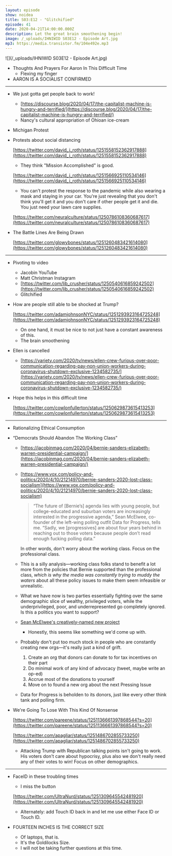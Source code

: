 ```yaml
---
layout: episode
show: noidea
title: S03:E12 - "Glitchified"
episode: 41
date: 2020-04-21T14:00:00.000Z
description: Let the great brain smoothening begin!
image: /_uploads/IHNIWID S03E12 - Episode Art.jpg
mp3: https://media.transistor.fm/104e492e.mp3
---
```



![](/_uploads/IHNIWID S03E12 - Episode Art.jpg)

- Thoughts And Prayers For Aaron In This Difficult Time
    - Flexing my finger
- AARON IS A SOCIALIST CONFIRMED

---

- We just gotta get people back to work!
    - [https://discourse.blog/2020/04/17/the-capitalist-machine-is-hungry-and-terrified/](https://discourse.blog/2020/04/17/the-capitalist-machine-is-hungry-and-terrified/)
    - Nancy's cultural appropriation of Ohioan ice-cream
- Michigan Protest
- Protests about social distancing

    [https://twitter.com/david_j_roth/status/1251558152362917888](https://twitter.com/david_j_roth/status/1251558152362917888)

    - They think "Mission Accomplished" is good.

    [https://twitter.com/david_j_roth/status/1251566925110534146](https://twitter.com/david_j_roth/status/1251566925110534146)

    - You can't protest the response to the pandemic while also wearing a mask and staying in your car. You're just revealing that you don't think you'll get it and you don't care if other people get it and die. You just need your lawn care supplies.

    [https://twitter.com/neuralculture/status/1250786108360687617](https://twitter.com/neuralculture/status/1250786108360687617)

- The Battle Lines Are Being Drawn

    [https://twitter.com/glowybones/status/1251260483421614080](https://twitter.com/glowybones/status/1251260483421614080)

---

- Pivoting to video
    - Jacobin YouTube
    - Matt Christman Instagram
    - [https://twitter.com/lib_crusher/status/1250540616859242502](https://twitter.com/lib_crusher/status/1250540616859242502)
    - Glitchified
- How are people still able to be shocked at Trump?

    [https://twitter.com/adamjohnsonNYC/status/1251293923164725248](https://twitter.com/adamjohnsonNYC/status/1251293923164725248)

    - On one hand, it must be nice to not just have a constant awareness of this.
    - The brain smoothening
- Ellen is cancelled
    - [https://variety.com/2020/tv/news/ellen-crew-furious-over-poor-communication-regarding-pay-non-union-workers-during-coronavirus-shutdown-exclusive-1234582735/](https://variety.com/2020/tv/news/ellen-crew-furious-over-poor-communication-regarding-pay-non-union-workers-during-coronavirus-shutdown-exclusive-1234582735/)
- Hope this helps in this difficult time

    [https://twitter.com/cowlonfullerton/status/1250629873615413253](https://twitter.com/cowlonfullerton/status/1250629873615413253)

---

- Rationalizing Ethical Consumption
- “Democrats Should Abandon The Working Class”
    - [https://jacobinmag.com/2020/04/bernie-sanders-elizabeth-warren-presidential-campaign/](https://jacobinmag.com/2020/04/bernie-sanders-elizabeth-warren-presidential-campaign/)
    - [https://www.vox.com/policy-and-politics/2020/4/10/21214970/bernie-sanders-2020-lost-class-socialism](https://www.vox.com/policy-and-politics/2020/4/10/21214970/bernie-sanders-2020-lost-class-socialism)

        > “The future of [Bernie’s] agenda lies with young people, but college-educated and suburban voters are increasingly interested in the progressive agenda,” Sean McElwee, co-founder of the left-wing polling outfit Data for Progress, tells me. “Sadly, we [progressives] are about four years behind in reaching out to those voters because people don’t read enough fucking polling data.”

        In other words, don't worry about the working class. Focus on the professional class.

    - This is a silly analysis—working class folks stand to benefit a lot more from the policies that Bernie supported than the professional class, *which is why the media was constantly trying to muddy the waters* about all these policy issues to make them seem infeasible or unrealistic.
    - What we have now is two parties essentially fighting over the same demographic slice of wealthy, privileged voters, while the underprivileged, poor, and underrepresented go completely ignored. Is this a politics you want to support?
    - [Sean McElwee's creatively-named new project](https://www.secureelectionsnow.com/)
        - Honestly, this seems like something we'd come up with.
    - Probably don't put too much stock in people who are constantly creating new orgs—it's really just a kind of grift.
        1. Create an org that donors can donate to for tax incentives on their part
        2. Do minimal work of any kind of advocacy (tweet, maybe write an op-ed)
        3. Accrue most of the donations to yourself
        4. Move on to found a new org about the next Pressing Issue
    - Data for Progress is beholden to its donors, just like every other think tank and polling firm.
- We're Going To Lose With This Kind Of Nonsense

    [https://twitter.com/pareene/status/1251136661397868544?s=20](https://twitter.com/pareene/status/1251136661397868544?s=20)

    [https://twitter.com/apagliar/status/1251486702855733250](https://twitter.com/apagliar/status/1251486702855733250)

    - Attacking Trump with Republican talking points isn't going to work. His voters don't care about hypocrisy, plus also we don't really need any of their votes to win! Focus on other demographics.

---

- FaceID in these troubling times
    - I miss the button

    [https://twitter.com/UltraNurd/status/1251309645542481920](https://twitter.com/UltraNurd/status/1251309645542481920)

    - Alternately: add Touch ID back in and let me use either Face ID or Touch ID.
- FOURTEEN INCHES IS THE CORRECT SIZE
    - Of laptops, that is.
    - It's the Goldilocks Size.
    - I will not be taking further questions at this time.